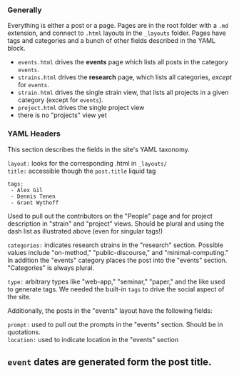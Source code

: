 ### Generally
Everything is either a post or a page. Pages are in the root folder with a `.md` extension, and connect to `.html` layouts in the `_layouts` folder. Pages have tags and categories and a bunch of other fields described in the YAML block.

- `events.html` drives the **events** page which lists all posts in the category `events`. 
- `strains.html` drives the **research** page, which lists all categories, *except* for `events`.
- `strain.html` drives the single strain view, that lists all projects in a given category (except for `events`).
- `project.html` drives the single project view
- there is no "projects" view yet

### YAML Headers
This section describes the fields in the site's YAML taxonomy.  

`layout:` looks for the corresponding .html in `_layouts/`  
`title:` accessible though the `post.title` liquid tag  

```
tags:
 - Alex Gil
 - Dennis Tenen
 - Grant Wythoff
```
Used to pull out the contributors on the "People" page and for project description in "strain" and "project" views. Should be plural and using the dash list as illustrated above (even for singular tags!)  

`categories:` indicates research strains in the "research" section. Possible values include "on-method," "public-discourse," and "minimal-computing." In addition the "events" category places the post into the "events" section. "Categories" is always plural.  

`type:` arbitrary types like "web-app," "seminar," "paper," and the like used to generate tags. We needed the built-in `tags` to drive the social aspect of the site.  

Additionally, the posts in the "events" layout have the following fields:  

`prompt:` used to pull out the prompts in the "events" section. Should be in quotations.  
`location:` used to indicate location in the "events" section  

`event` dates are generated form the post title.  
-
